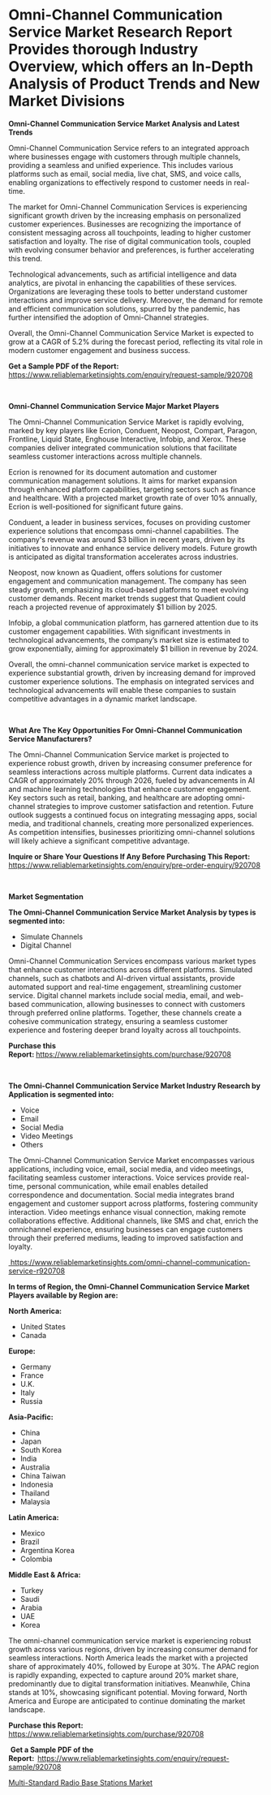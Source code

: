 <p><h1>Omni-Channel Communication Service Market Research Report Provides thorough Industry Overview, which offers an In-Depth Analysis of Product Trends and New Market Divisions</h1></p><p><strong>Omni-Channel Communication Service Market Analysis and Latest Trends</strong></p>
<p><p>Omni-Channel Communication Service refers to an integrated approach where businesses engage with customers through multiple channels, providing a seamless and unified experience. This includes various platforms such as email, social media, live chat, SMS, and voice calls, enabling organizations to effectively respond to customer needs in real-time.</p><p>The market for Omni-Channel Communication Services is experiencing significant growth driven by the increasing emphasis on personalized customer experiences. Businesses are recognizing the importance of consistent messaging across all touchpoints, leading to higher customer satisfaction and loyalty. The rise of digital communication tools, coupled with evolving consumer behavior and preferences, is further accelerating this trend.</p><p>Technological advancements, such as artificial intelligence and data analytics, are pivotal in enhancing the capabilities of these services. Organizations are leveraging these tools to better understand customer interactions and improve service delivery. Moreover, the demand for remote and efficient communication solutions, spurred by the pandemic, has further intensified the adoption of Omni-Channel strategies.</p><p>Overall, the Omni-Channel Communication Service Market is expected to grow at a CAGR of 5.2% during the forecast period, reflecting its vital role in modern customer engagement and business success.</p></p>
<p><strong>Get a Sample PDF of the Report:&nbsp;</strong> <a href="https://www.reliablemarketinsights.com/enquiry/request-sample/920708?utm_campaign=2642&utm_medium=2&utm_source=Github&utm_content=ia&utm_term=08042025&utm_id=omni-channel-communication-service">https://www.reliablemarketinsights.com/enquiry/request-sample/920708</a></p>
<p>&nbsp;</p>
<p><strong>Omni-Channel Communication Service Major Market Players</strong></p>
<p><p>The Omni-Channel Communication Service Market is rapidly evolving, marked by key players like Ecrion, Conduent, Neopost, Compart, Paragon, Frontline, Liquid State, Enghouse Interactive, Infobip, and Xerox. These companies deliver integrated communication solutions that facilitate seamless customer interactions across multiple channels.</p><p>Ecrion is renowned for its document automation and customer communication management solutions. It aims for market expansion through enhanced platform capabilities, targeting sectors such as finance and healthcare. With a projected market growth rate of over 10% annually, Ecrion is well-positioned for significant future gains.</p><p>Conduent, a leader in business services, focuses on providing customer experience solutions that encompass omni-channel capabilities. The company's revenue was around $3 billion in recent years, driven by its initiatives to innovate and enhance service delivery models. Future growth is anticipated as digital transformation accelerates across industries.</p><p>Neopost, now known as Quadient, offers solutions for customer engagement and communication management. The company has seen steady growth, emphasizing its cloud-based platforms to meet evolving customer demands. Recent market trends suggest that Quadient could reach a projected revenue of approximately $1 billion by 2025.</p><p>Infobip, a global communication platform, has garnered attention due to its customer engagement capabilities. With significant investments in technological advancements, the company’s market size is estimated to grow exponentially, aiming for approximately $1 billion in revenue by 2024.</p><p>Overall, the omni-channel communication service market is expected to experience substantial growth, driven by increasing demand for improved customer experience solutions. The emphasis on integrated services and technological advancements will enable these companies to sustain competitive advantages in a dynamic market landscape.</p></p>
<p>&nbsp;</p>
<p><strong>What Are The Key Opportunities For Omni-Channel Communication Service Manufacturers?</strong></p>
<p><p>The Omni-Channel Communication Service market is projected to experience robust growth, driven by increasing consumer preference for seamless interactions across multiple platforms. Current data indicates a CAGR of approximately 20% through 2026, fueled by advancements in AI and machine learning technologies that enhance customer engagement. Key sectors such as retail, banking, and healthcare are adopting omni-channel strategies to improve customer satisfaction and retention. Future outlook suggests a continued focus on integrating messaging apps, social media, and traditional channels, creating more personalized experiences. As competition intensifies, businesses prioritizing omni-channel solutions will likely achieve a significant competitive advantage.</p></p>
<p><strong>Inquire or Share Your Questions If Any Before Purchasing This Report:</strong> <a href="https://www.reliablemarketinsights.com/enquiry/pre-order-enquiry/920708?utm_campaign=2642&utm_medium=2&utm_source=Github&utm_content=ia&utm_term=08042025&utm_id=omni-channel-communication-service">https://www.reliablemarketinsights.com/enquiry/pre-order-enquiry/920708</a></p>
<p>&nbsp;</p>
<p><strong>Market Segmentation</strong></p>
<p><strong>The Omni-Channel Communication Service Market Analysis by types is segmented into:</strong></p>
<p><ul><li>Simulate Channels</li><li>Digital Channel</li></ul></p>
<p><p>Omni-Channel Communication Services encompass various market types that enhance customer interactions across different platforms. Simulated channels, such as chatbots and AI-driven virtual assistants, provide automated support and real-time engagement, streamlining customer service. Digital channel markets include social media, email, and web-based communication, allowing businesses to connect with customers through preferred online platforms. Together, these channels create a cohesive communication strategy, ensuring a seamless customer experience and fostering deeper brand loyalty across all touchpoints.</p></p>
<p><strong>Purchase this Report:&nbsp;</strong><a href="https://www.reliablemarketinsights.com/purchase/920708?utm_campaign=2642&utm_medium=2&utm_source=Github&utm_content=ia&utm_term=08042025&utm_id=omni-channel-communication-service">https://www.reliablemarketinsights.com/purchase/920708</a></p>
<p>&nbsp;</p>
<p><strong>The Omni-Channel Communication Service Market Industry Research by Application is segmented into:</strong></p>
<p><ul><li>Voice</li><li>Email</li><li>Social Media</li><li>Video Meetings</li><li>Others</li></ul></p>
<p><p>The Omni-Channel Communication Service Market encompasses various applications, including voice, email, social media, and video meetings, facilitating seamless customer interactions. Voice services provide real-time, personal communication, while email enables detailed correspondence and documentation. Social media integrates brand engagement and customer support across platforms, fostering community interaction. Video meetings enhance visual connection, making remote collaborations effective. Additional channels, like SMS and chat, enrich the omnichannel experience, ensuring businesses can engage customers through their preferred mediums, leading to improved satisfaction and loyalty.</p></p>
<p><a href="https://www.reliablemarketinsights.com/omni-channel-communication-service-r920708?utm_campaign=2642&utm_medium=2&utm_source=Github&utm_content=ia&utm_term=08042025&utm_id=omni-channel-communication-service">&nbsp;https://www.reliablemarketinsights.com/omni-channel-communication-service-r920708</a></p>
<p><strong>In terms of Region, the Omni-Channel Communication Service Market Players available by Region are:</strong></p>
<p>
    <p> <strong> North America: </strong>
        <ul>
            <li>United States</li>
            <li>Canada</li>
        </ul>
        </p> 
    <p> <strong> Europe: </strong>
        <ul>
            <li>Germany</li>
            <li>France</li>
            <li>U.K.</li>
            <li>Italy</li>
            <li>Russia</li>
        </ul>
        </p> 
    <p> <strong> Asia-Pacific: </strong>
        <ul>
            <li>China</li>
            <li>Japan</li>
            <li>South Korea</li>
            <li>India</li>
            <li>Australia</li>
            <li>China Taiwan</li>
            <li>Indonesia</li>
            <li>Thailand</li>
            <li>Malaysia</li>
        </ul>
        </p> 
    <p> <strong> Latin America: </strong>
        <ul>
            <li>Mexico</li>
            <li>Brazil</li>
            <li>Argentina Korea</li>
            <li>Colombia</li>
        </ul>
        </p> 
    <p> <strong> Middle East & Africa: </strong>
        <ul>
            <li>Turkey</li>
            <li>Saudi</li>
            <li>Arabia</li>
            <li>UAE</li>
            <li>Korea</li>
        </ul>
    </p>
    </p>
<p><p>The omni-channel communication service market is experiencing robust growth across various regions, driven by increasing consumer demand for seamless interactions. North America leads the market with a projected share of approximately 40%, followed by Europe at 30%. The APAC region is rapidly expanding, expected to capture around 20% market share, predominantly due to digital transformation initiatives. Meanwhile, China stands at 10%, showcasing significant potential. Moving forward, North America and Europe are anticipated to continue dominating the market landscape.</p></p>
<p><strong>Purchase this Report: </strong><a href="https://www.reliablemarketinsights.com/purchase/920708?utm_campaign=2642&utm_medium=2&utm_source=Github&utm_content=ia&utm_term=08042025&utm_id=omni-channel-communication-service">https://www.reliablemarketinsights.com/purchase/920708</a></p>
<p>&nbsp;<strong>Get a Sample PDF of the Report:&nbsp;&nbsp;</strong><a href="https://www.reliablemarketinsights.com/enquiry/request-sample/920708?utm_campaign=2642&utm_medium=2&utm_source=Github&utm_content=ia&utm_term=08042025&utm_id=omni-channel-communication-service">https://www.reliablemarketinsights.com/enquiry/request-sample/920708</a></p>
<p><strong></strong></p>
<p><p><a href="https://github.com/ParvinKhatun77/Market-Research-Report-List-2/blob/main/multi-standard-radio-base-stations-market.md?utm_campaign=2642&utm_medium=2&utm_source=Github&utm_content=ia&utm_term=08042025&utm_id=omni-channel-communication-service">Multi-Standard Radio Base Stations Market</a></p></p>